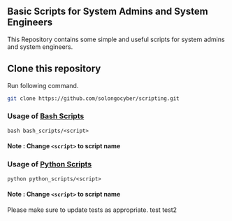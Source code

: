 



## Basic Scripts for System Admins and System Engineers 

This Repository contains some simple and useful scripts for system admins and system engineers.

## Clone this repository

Run following command.

```bash
git clone https://github.com/solongocyber/scripting.git
```

### Usage of [Bash Scripts](bash_scripts)

```
bash bash_scripts/<script>
```
#### Note : Change ``` <script> ``` to script name
### Usage of [Python Scripts](bash_scripts)

```
python python_scripts/<script>
```
#### Note : Change ``` <script> ``` to script name

Please make sure to update tests as appropriate.
test
test2